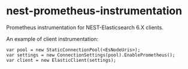 # nest-prometheus-instrumentation

Prometheus instrumentation for NEST-Elasticsearch 6.X clients.

An example of client instrumentation:

```
var pool = new StaticConnectionPool(<EsNodeUris>);
var settings = new ConnectionSettings(pool).EnablePrometheus();
var client = new ElasticClient(settings);
```
